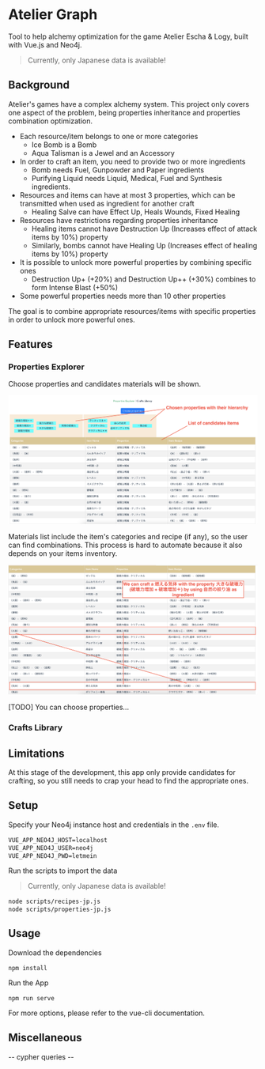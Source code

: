 # Atelier Graph

Tool to help alchemy optimization for the game Atelier Escha & Logy, built with Vue.js and Neo4j.

> Currently, only Japanese data is available!

## Background

Atelier's games have a complex alchemy system. This project only covers one aspect of the problem, being properties inheritance and properties combination optimization.

- Each resource/item belongs to one or more categories
  - Ice Bomb is a Bomb
  - Aqua Talisman is a Jewel and an Accessory
- In order to craft an item, you need to provide two or more ingredients
  - Bomb needs Fuel, Gunpowder and Paper ingredients
  - Purifying Liquid needs Liquid, Medical, Fuel and Synthesis ingredients.
- Resources and items can have at most 3 properties, which can be transmitted when used as ingredient for another craft
  - Healing Salve can have Effect Up, Heals Wounds, Fixed Healing
- Resources have restrictions regarding properties inheritance
  - Healing items cannot have Destruction Up (Increases effect of attack items by 10%) property
  - Similarly, bombs cannot have Healing Up (Increases effect of healing items by 10%) property
- It is possible to unlock more powerful properties by combining specific ones
  - Destruction Up+ (+20%) and Destruction Up++ (+30%) combines to form Intense Blast (+50%)
- Some powerful properties needs more than 10 other properties

The goal is to combine appropriate resources/items with specific properties in order to unlock more powerful ones.

## Features

### Properties Explorer

Choose properties and candidates materials will be shown.

![explorer-1](https://github.com/jimmycrequer/atelier-graph/blob/master/public/explorer-1.png)



Materials list include the item's categories and recipe (if any), so the user can find combinations.
This process is hard to automate because it also depends on your items inventory.

![explorer-2](https://github.com/jimmycrequer/atelier-graph/blob/master/public/explorer-2.png)

[TODO] You can choose properties...


### Crafts Library

## Limitations

At this stage of the development, this app only provide candidates for crafting, so you still needs to crap your head to find the appropriate ones.

## Setup

Specify your Neo4j instance host and credentials in the `.env` file.

```
VUE_APP_NEO4J_HOST=localhost
VUE_APP_NEO4J_USER=neo4j
VUE_APP_NEO4J_PWD=letmein
```

Run the scripts to import the data

> Currently, only Japanese data is available!

```
node scripts/recipes-jp.js
node scripts/properties-jp.js
```

## Usage

Download the dependencies

```
npm install
```


Run the App

```
npm run serve
```

For more options, please refer to the vue-cli documentation.

## Miscellaneous

-- cypher queries --
